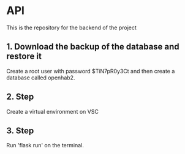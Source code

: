 # API
This is the repository for the backend of the project

## 1. Download the backup of the database and restore it
Create a root user with password $TiN7pR0y3Ct and then create a database called openhab2.

## 2. Step
Create a virtual environment on VSC

## 3. Step
Run 'flask run' on the terminal. 



